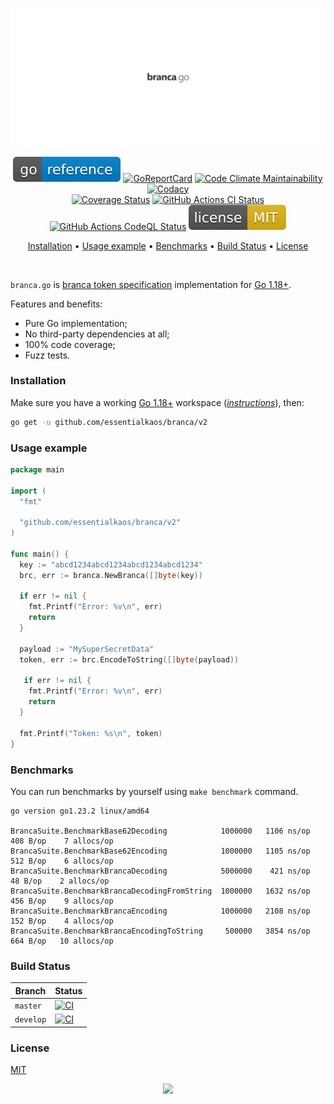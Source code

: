 <p align="center"><a href="#readme"><img src=".github/images/card.svg"/></a></p>

<p align="center">
  <a href="https://kaos.sh/g/branca.v2"><img src=".github/images/godoc.svg" alt="PkgGoDev" /></a>
  <a href="https://kaos.sh/r/branca"><img src="https://kaos.sh/r/branca.svg" alt="GoReportCard" /></a>
  <a href="https://kaos.sh/l/branca"><img src="https://kaos.sh/l/974757272a5d2b6bd52b.svg" alt="Code Climate Maintainability" /></a>
  <a href="https://kaos.sh/y/branca"><img src="https://kaos.sh/y/93833817a18343c1888050402e7d8d41.svg" alt="Codacy" /></a>
  <br/>
  <a href="https://kaos.sh/c/branca"><img src="https://kaos.sh/c/branca.svg" alt="Coverage Status" /></a>
  <a href="https://kaos.sh/w/branca/ci"><img src="https://kaos.sh/w/branca/ci.svg" alt="GitHub Actions CI Status" /></a>
  <a href="https://kaos.sh/w/branca/codeql"><img src="https://kaos.sh/w/branca/codeql.svg" alt="GitHub Actions CodeQL Status" /></a>
  <a href="#license"><img src=".github/images/license.svg"/></a>
</p>

<p align="center"><a href="#installation">Installation</a> • <a href="#usage-example">Usage example</a> • <a href="#benchmarks">Benchmarks</a> • <a href="#build-status">Build Status</a> • <a href="#license">License</a></p>

<br/>

`branca.go` is [branca token specification](https://github.com/tuupola/branca-spec) implementation for [Go 1.18+](https://github.com/essentialkaos/.github/blob/master/GO-VERSION-SUPPORT.md).

Features and benefits:

* Pure Go implementation;
* No third-party dependencies at all;
* 100% code coverage;
* Fuzz tests.

### Installation

Make sure you have a working [Go 1.18+](https://github.com/essentialkaos/.github/blob/master/GO-VERSION-SUPPORT.md) workspace (_[instructions](https://go.dev/doc/install)_), then:


```bash
go get -u github.com/essentialkaos/branca/v2
```

### Usage example

```go
package main

import (
  "fmt"
  
  "github.com/essentialkaos/branca/v2"
)

func main() {
  key := "abcd1234abcd1234abcd1234abcd1234"
  brc, err := branca.NewBranca([]byte(key))

  if err != nil {
    fmt.Printf("Error: %v\n", err)
    return
  }

  payload := "MySuperSecretData"
  token, err := brc.EncodeToString([]byte(payload))

   if err != nil {
    fmt.Printf("Error: %v\n", err)
    return
  }

  fmt.Printf("Token: %s\n", token)
}

```

### Benchmarks

You can run benchmarks by yourself using `make benchmark` command.

```
go version go1.23.2 linux/amd64

BrancaSuite.BenchmarkBase62Decoding            1000000   1106 ns/op   408 B/op    7 allocs/op
BrancaSuite.BenchmarkBase62Encoding            1000000   1105 ns/op   512 B/op    6 allocs/op
BrancaSuite.BenchmarkBrancaDecoding            5000000    421 ns/op    48 B/op    2 allocs/op
BrancaSuite.BenchmarkBrancaDecodingFromString  1000000   1632 ns/op   456 B/op    9 allocs/op
BrancaSuite.BenchmarkBrancaEncoding            1000000   2108 ns/op   152 B/op    4 allocs/op
BrancaSuite.BenchmarkBrancaEncodingToString     500000   3854 ns/op   664 B/op   10 allocs/op
```

### Build Status

| Branch | Status |
|--------|----------|
| `master` | [![CI](https://kaos.sh/w/branca/ci.svg?branch=master)](https://kaos.sh/w/branca/ci?query=branch:master) |
| `develop` | [![CI](https://kaos.sh/w/branca/ci.svg?branch=develop)](https://kaos.sh/w/branca/ci?query=branch:develop) |

### License

[MIT](LICENSE)

<p align="center"><a href="https://essentialkaos.com"><img src="https://gh.kaos.st/ekgh.svg"/></a></p>